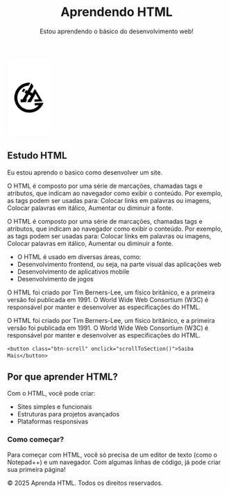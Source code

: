 <!DOCTYPE html>
<html lang="pr-br">
<head>
  <meta charset="UTF-8">
  <meta name="viewport" content="width=device-width, initial-scale=1.0">
  <link rel="stylesheet" href="index.css">
  <script src="js/index.js"></script>
  <link rel="shortcut icon" href="2.png" type="image/x-icon" >
  <title>Estudo</title>
</head>
<body>
  <header class="header">
    <h1>Aprendendo HTML</h1>
    <p>Estou aprendendo o básico do desenvolvimento web!</p>
  </header>

  <section class="hero">
    <img src="2.png" alt="HTML e Web Design" width="100" class="hero-image">
    <h2>Estudo HTML</h2>
    <p>Eu estou aprendo o basico como desenvolver um site.</p>
   <p>O HTML é composto por uma série de marcações, chamadas tags e atributos, que indicam ao navegador como exibir o conteúdo. Por exemplo, as tags podem ser usadas para: Colocar links em palavras ou imagens, Colocar palavras em itálico, Aumentar ou diminuir a fonte.</p> 
   <p>O HTML é composto por uma série de marcações, chamadas tags e atributos, que indicam ao navegador como exibir o conteúdo. Por exemplo, as tags podem ser usadas para: Colocar links em palavras ou imagens, Colocar palavras em itálico, Aumentar ou diminuir a fonte.</p> 
   <ul class="about-section">
  <li>O HTML é usado em diversas áreas, como:</li>
  <li>Desenvolvimento frontend, ou seja, na parte visual das aplicações web</li>
  <li>Desenvolvimento de aplicativos mobile</li>
  <li>Desenvolvimento de jogos</li>
  </ul>
  
<p>O HTML foi criado por Tim Berners-Lee, um físico britânico, e a primeira versão foi publicada em 1991. O World Wide Web Consortium (W3C) é responsável por manter e desenvolver as especificações do HTML.</p>
<p>O HTML foi criado por Tim Berners-Lee, um físico britânico, e a primeira versão foi publicada em 1991. O World Wide Web Consortium (W3C) é responsável por manter e desenvolver as especificações do HTML.</p>

    <button class="btn-scroll" onclick="scrollToSection()">Saiba Mais</button>
  </section>

  <section id="about" class="about-section">
    <h2>Por que aprender HTML?</h2>
    <p>Com o HTML, você pode criar:</p>
    <ul>
      <li>Sites simples e funcionais</li>
      <li>Estruturas para projetos avançados</li>
      <li>Plataformas responsivas</li>
    </ul>
    <h3>Como começar?</h3>
    <p>
      Para começar com HTML, você só precisa de um editor de texto (como o Notepad++) e um navegador.
      Com algumas linhas de código, já pode criar sua primeira página!
    </p>
  </section>

  <footer class="footer">
    <p>&copy; 2025 Aprenda HTML. Todos os direitos reservados.</p>
  </footer>
</body>
</html>
